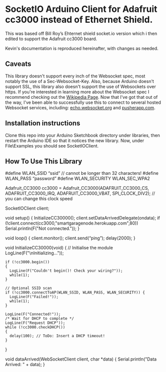 # SocketIO Arduino Client for Adafruit cc3000 instead of Ethernet Shield.

This was based off Bill Roy’s Ehternet shield socket.io version which i then edited to support the Adafruit cc3000 board.


Kevin's documentation is reproduced hereinafter, with changes as needed.


## Caveats

This library doesn't support every inch of the Websocket spec, most notably the use of a Sec-Websocket-Key.  Also, because Arduino doesn't support SSL, this library also doesn't support the use of Websockets over https.  If you're interested in learning more about the Websocket spec I recommend checking out the [Wikipedia Page](http://en.wikipedia.org/wiki/WebSocket).  Now that I've got that out of the way, I've been able to successfully use this to connect to several hosted Websocket services, including: [echo.websocket.org](http://websocket.org/echo.html) and [pusherapp.com](http://pusherapp.com).

## Installation instructions

Clone this repo into your Arduino Sketchbook directory under libraries, then restart the Arduino IDE so that it notices the new library.  Now, under File\Examples you should see SocketIOClient.  

## How To Use This Library
  
  #define WLAN_SSID       “ssid”           // cannot be longer than 32 characters!
  #define WLAN_PASS       “password”
  #define WLAN_SECURITY   WLAN_SEC_WPA2

 Adafruit_CC3000 cc3000 = Adafruit_CC3000(ADAFRUIT_CC3000_CS, ADAFRUIT_CC3000_IRQ, ADAFRUIT_CC3000_VBAT, SPI_CLOCK_DIV2); // you can change this clock speed
 
 SocketIOClient client;

void setup() {
  InitializeCC30000();
  client.setDataArrivedDelegate(ondata);
  if (!client.connect(cc3000,"smartgaragenode.herokuapp.com",80)) Serial.println(F("Not connected."));
}

void loop() {
  client.monitor();
  client.send(“ping”);
  delay(2000);
}

 void InitializeCC30000(void)
  {
    // Initialise the module
    LogLine(F("\nInitializing..."));
    
    if (!cc3000.begin())
    {
      LogLine(F("Couldn't begin()! Check your wiring?"));
      while(1);
    }
    
    // Optional SSID scan
    if (!cc3000.connectToAP(WLAN_SSID, WLAN_PASS, WLAN_SECURITY)) {
      LogLine(F("Failed!"));
      while(1);
    }
    
    LogLine(F("Connected!"));
    /* Wait for DHCP to complete */
    LogLine(F("Request DHCP"));
    while (!cc3000.checkDHCP())
    {
      delay(100); // ToDo: Insert a DHCP timeout!
    }  
}

void dataArrived(WebSocketClient client, char *data) {
  Serial.println("Data Arrived: " + data);
}